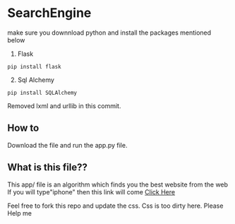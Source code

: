 # SearchEngine

make sure you downnload python and install the packages mentioned below

1. Flask
```
pip install flask
```
2. Sql Alchemy

```
pip install SQLAlchemy
```

Removed lxml and urllib in this commit.

## How to 

Download the file and run the app.py file.

## What is this file??
  This app/ file is an algorithm which finds you the best website from the web 
  If you will type"iphone" then this link will come
  [Click Here](https://www.apple.com/iphone/)
      
  Feel free to fork this repo and update the css.
  Css is too dirty here. Please Help me 
